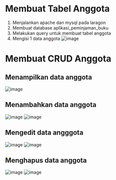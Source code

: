 # Membuat Tabel Anggota

1. Menjalankan apache dan mysql pada laragon
2. Membuat database aplikasi_peminjaman_buku
3. Melakukan query untuk membuat tabel anggota
4. Mengisi 1 data anggota
![image](https://github.com/user-attachments/assets/f010cf1d-9aaa-4e03-a8cd-88b7eea4b6b1)


# Membuat CRUD Anggota
## Menampilkan data anggota
![image](https://github.com/user-attachments/assets/e4c52e48-3530-49cb-9c20-5372759acafc)

## Menambahkan data anggota
![image](https://github.com/user-attachments/assets/2fe30744-b8fa-468b-b74d-0ac8437d4a6d)
![image](https://github.com/user-attachments/assets/418c0b4d-61a5-4ff9-898e-3511e49cbcce)

## Mengedit data angggota
![image](https://github.com/user-attachments/assets/5332dfda-1bf4-4dfd-8b98-1420eefaf017)
![image](https://github.com/user-attachments/assets/7d00adf0-f335-44a3-a782-9c35409de3e7)

## Menghapus data anggota
![image](https://github.com/user-attachments/assets/b8b0c92c-018d-42ad-a526-fa9784d9ebac)
![image](https://github.com/user-attachments/assets/aa6a59ba-7bf3-496a-949c-736dee98cd1e)






